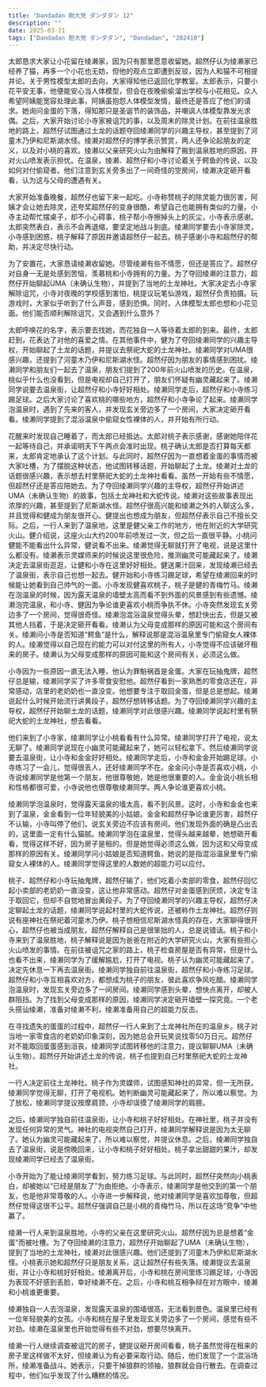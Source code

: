 ```yaml
---
title: "Dandadan 胆大党 ダンダダン 12"
description: ""
date: 2025-03-21
tags: ["Dandadan 胆大党 ダンダダン", "Dandadan", "202410"]
---
```


太郎恳求大家让小花留在绫濑家，因为只有那里愿意收留她。超然仔认为绫濑家已经养了猫，再多一个小花也无妨，但他的观点立即遭到反驳，因为人和猫不可相提并论。关于男性模型太郎的去向，大家得知他已返回化学教室。太郎表示，只要小花平安无事，他便能安心当人体模型，但会在夜晚偷偷溜出学校与小花相见。众人希望阿姨能宽容处理此事，阿姨虽抱怨人体模型发情，最终还是答应了他们的请求。她询问金蛋的下落，得知那只是圣诞节的装饰品，并嘲讽人体模型靠发光求偶。之后，大家开始讨论小寺家被诅咒的事，以及周末的除灵计划。在前往温泉胜地的路上，超然仔试图通过土龙的话题夺回绫濑同学的兴趣主导权，甚至提到了河童木乃伊和尼斯湖水怪。绫濑对超然仔的博学表示赞赏，两人还争论起朋友的定义，以及对小桃的喜欢。绫濑以父亲研究火山为由解释了搬到温泉胜地的原因，并对火山喷发表示担忧。在温泉，绫濑、超然仔和小寺讨论着关于鳄鱼的传说，以及如何对付偷窥者。他们注意到玄关旁多出了一间奇怪的空房间，绫濑决定砸开看看，认为这与父母的遭遇有关。

大家开始准备晚餐，超然仔也留下来一起吃。小寺称赞桃子的除灵能力很厉害，阿姨才会让她去除灵，还夸奖超然仔的变身很酷，希望自己也能拥有类似的力量。小寺主动帮忙摆桌子，却不小心碍事，桃子帮小寺擦掉头上的灰尘，小寺表示感谢。太郎突然表白，表示不会再退缩，要坚定地战斗到底。绫濑同学要去小寺家除灵，小寺感到困惑，桃子解释了原因并邀请超然仔一起去。桃子感谢小寺和超然仔的帮助，并决定尽快行动。

为了安置花，大家恳请绫濑收留她。尽管绫濑有些不情愿，但还是答应了。超然仔对自身一无是处感到苦恼，羡慕桃和小寺拥有的力量。为了夺回绫濑的注意力，超然仔开始聊起UMA（未确认生物），并提到了当地的土龙神社。大家决定去小寺家解除诅咒，小寺对夜晚的学校感到害怕，桃提议玩笔仙游戏，超然仔负责拍摄。玩游戏时，大家似乎听到了什么声音，感到恐惧。同时，人体模型太郎也想和小花见面。他们能否顺利解除诅咒，又会遇到什么意外？

太郎呼唤花的名字，表示要去找她，而花独自一人等待着太郎的到来。最终，太郎赶到，花表达了对他的喜爱之情。在其他事件中，健为了夺回绫濑同学的兴趣主导权，开始聊起了土龙的话题，并提议去祭祀大蛇的土龙神社。绫濑同学对UMA很感兴趣，还提到了河童木乃伊和尼斯湖水怪。超然仔因为朋友的事情感到困扰。绫濑同学和朋友们一起去了温泉，朋友们提到了200年前火山喷发的历史。在温泉，桃似乎什么也没看到，但是电视却自己打开了，朋友们怀疑有幽灵藏起来了。绫濑同学说要去温泉街，让超然仔和小寺好好相处。绫濑同学走后，超然仔和小寺练习踢足球。之后大家讨论了喜欢桃的哪些地方，超然仔和小寺争论了起来。绫濑同学泡温泉时，遇到了先来的客人，并发现玄关旁边多了一个房间，大家决定砸开看看。绫濑同学提到了混浴温泉中偷窥女性裸体的人，并开始有所行动。

花醒来时发现自己睡着了，而太郎已经抵达。太郎对桃子表示感谢，感谢她陪伴花一起等待自己，并承诺明天下午两点会准时出现。桃子确认太郎是否打算每天都来，太郎肯定地承认了这个计划。与此同时，超然仔因为一直想着金蛋的事情而被大家吐槽，为了摆脱这种状态，他试图转移话题，开始聊起了土龙。绫濑对土龙的话题很感兴趣，表示想去村里祭祀大蛇的土龙神社看看。虽然一开始有些不情愿，但超然仔还是答应陪她去。为了夺回绫濑同学兴趣的主导权，超然仔开始讲述UMA（未确认生物）的故事，包括土龙神社和大蛇传说。绫濑对这些故事表现出浓厚的兴趣，甚至提到了尼斯湖水怪。超然仔很高兴能和绫濑之外的人聊这么多，并且觉得和健成为朋友很开心。健提出也想成为朋友，但超然仔表示自己不擅长交际。之后，一行人来到了温泉地，这里是健父亲工作的地方，他在附近的大学研究火山。健介绍说，这座火山大约200年前喷发过一次，但之后一直很平静。小桃问健能不能看出什么异常，健说看不出来。绫濑觉得无聊就打开了电视，说是这里什么都没有。绫濑表示灵媒师来的时候说这里很危险，推测幽灵可能藏起来了。绫濑决定去温泉街逛逛，让健和小寺在这里好好相处。健送果汁回来，发现绫濑已经去了温泉街，表示自己也想一起去。健开始和小寺练习踢足球，希望在绫濑回来的时候能让她看到自己帅气的一面。小寺发现健喜欢桃子，桃子是健的青梅竹马。绫濑在泡温泉的时候，因为露天温泉的墙壁太高而看不到外面的风景感到有些遗憾。绫濑泡完温泉，和小寺、健因为争论谁更喜欢小桃而争执不休。小寺突然发现玄关旁边多了一个房间，觉得很奇怪。绫濑泡混浴温泉觉得头晕，想赶快出去，但是又被其他人挡着，于是决定砸开看看。绫濑认为父母变成那样的原因可能和这个房间有关。绫濑问小寺是否知道“鳄鱼”是什么，解释说那是混浴温泉里专门偷窥女人裸体的人。绫濑觉得以自己现在的能力可以对付这里的所有人，小寺觉得不应该破坏租来的房子。绫濑认为父母变成那样的原因可能和这个房间有关，必须这么做。

小寺因为一些原因一直无法入睡，他认为罪魁祸首是金蛋。大家在玩抽鬼牌，超然仔总是输，绫濑同学买了许多零食安慰他。超然仔看到一家熟悉的零食店还在，非常感动，店里的老奶奶也一直没变。他想要专注于取回金蛋，但是总是想起。绫濑说起什么时候开始流行讲黄段子，超然仔想转移话题。为了夺回绫濑同学兴趣的主导权，超然仔开始聊土龙的话题，绫濑同学对此很感兴趣。绫濑同学说起村里有祭祀大蛇的土龙神社，想去看看。

他们来到了小寺家，绫濑同学让小桃看看有什么异常。绫濑同学打开了电视，说太无聊了。绫濑同学说现在小幽灵可能藏起来了，她可以轻松拿下。然后绫濑同学说要去温泉街，让小寺和金金好好相处。绫濑同学走后，小寺和金金开始踢足球。小寺练习了一会儿，觉得很丢人，还好绫濑同学不在。金金问小寺是否喜欢小桃，小寺说绫濑同学是他第一个朋友，他很尊敬她，她是他很重要的人。金金说小桃长相和性格都很可爱，小寺说他也很尊敬绫濑同学。两人争论谁更喜欢小桃。

绫濑同学泡温泉时，觉得露天温泉的墙太高，看不到风景。这时，小寺和金金也来到了温泉，金金看到一位年轻貌美的小姑娘。金金和超然仔争论谁更厉害，超然仔不认输，小寺叫停了他们，说玄关旁边不应该有房间。他们发现外面的确是凸出去的，这里面一定有什么猫腻。绫濑同学泡在温泉里，觉得头越来越晕，她想砸开看看，觉得这样不好，因为房子是租的。但是她觉得必须这么做，因为这和父母变成那样的原因有关。绫濑同学问小姑娘是否知道鳄鱼，她说的是指混浴温泉里专门偷窥女人裸体的人。绫濑同学觉得这里的人数她的超能力可以应付。

桃子、超然仔和小寺玩抽鬼牌，超然仔输了，他们吃着小卖部的零食，超然仔回忆起小卖部的老奶奶一直没变，这让他非常感动。超然仔对金蛋感到厌烦，决定专注于取回它，但却不自觉地冒出黄段子。为了夺回绫濑同学的兴趣主导权，超然仔决定聊起土龙的话题，绫濑同学说起村里的大蛇传说，还被称作土龙神社。超然仔则说有座神社在祭祀着河童木乃伊。桃子想相信尼斯湖水怪真的存在，大家聊得很开心，超然仔也被当成朋友。超然仔解释自己是很笨拙的人，总是说错话。桃子和小寺来到了温泉胜地，桃子解释说是因为爸爸在附近的大学研究火山，大家有些担心火山喷发的事情。在前往被诅咒之家的路上，桃子检查房屋是否有异常，但是什么也看不出来，绫濑同学为了缓解尴尬，打开了电视。桃子认为幽灵可能藏起来了，决定先休息一下再去温泉街。绫濑同学独自前往温泉街，超然仔和小寺练习足球。超然仔和小寺互相喜欢对方，都想成为桃子的朋友，彼此喜欢争风吃醋。绫濑同学泡温泉时，发现玄关旁边多了一间房间。绫濑同学感到头晕，想快点离开，却被人群阻挡。为了找到父母变成那样的原因，绫濑同学决定砸开墙壁一探究竟。一个老头搭讪绫濑，准备对绫濑不利，绫濑准备用自己的超能力反击。

在寻找遗失的蛋蛋的过程中，超然仔一行人来到了土龙神社所在的温泉乡。桃子对当地一家零食店的老奶奶印象深刻，因为她总会开玩笑说找零50万日元。超然仔对不能取回蛋蛋感到沮丧，绫濑同学试图转移他的注意力，提议聊聊UMA（未确认生物）。超然仔开始讲述土龙的传说，桃子也提到自己村里祭祀大蛇的土龙神社。

一行人决定前往土龙神社。桃子作为灵媒师，试图感知神社的异常，但一无所获。绫濑同学觉得无聊，打开了电视机。她判断幽灵可能藏起来了，所以难以察觉。为了放松，绫濑同学提议按摩肩颈，小寺却误摸了绫濑同学的肩膀。

之后，绫濑同学独自前往温泉街，让小寺和桃子好好相处。在神社里，桃子并没有发现任何异常的灵气。神社的电视突然自己打开，绫濑同学解释说是因为太无聊了。她认为幽灵可能藏起来了，所以难以察觉，并提议休息。之后，绫濑同学独自去了温泉街，说是傍晚回来，让小寺和桃子好好相处。桃子拿出甜甜的果汁，却发现绫濑同学已经去了温泉街。

小寺开始为了能让绫濑同学看到，努力练习足球。与此同时，超然仔突然向小桃表白，却被她以“已经是朋友了”为由拒绝。小寺表示，绫濑同学是他交到的第一个朋友，也是他非常尊敬的人。小寺进一步解释说，他对绫濑同学是喜欢加尊敬，但超然仔觉得这很不公平。超然仔强调自己是小桃的青梅竹马，所以在这场“竞争”中他赢了。

绫濑一行人来到温泉胜地，小寺的父亲在这里研究火山。超然仔因为总是想着“金蛋”而被吐槽。为了夺回绫濑的注意力，超然仔开始聊起了UMA（未确认生物），提到了当地的土龙神社，绫濑对此很感兴趣。他们还提到了河童木乃伊和尼斯湖水怪。小桃表示她和超然仔只是朋友关系，这让超然仔有些失落。绫濑提议去温泉街，并让小寺和桃好好相处。绫濑离开后，小寺和桃在房间里练习踢足球，小寺因为表现不好感到丢脸，幸好绫濑不在。之后，小寺和桃互相争辩在对方眼中，绫濑和小桃谁更重要。

绫濑独自一人去泡温泉，发现露天温泉的围墙很高，无法看到景色。温泉里已经有一位年轻貌美的女孩。小寺和桃在屋子里发现玄关旁边多了一个房间，感觉有些不对劲。绫濑在温泉里也开始觉得有些不对劲，想要尽快离开。

绫濑一行人继续调查被诅咒的房子，健提议砸开房间看看，桃子虽然觉得在租来的房子里这样做不太好，但绫濑认为有必要采取行动。随后，他们发现了一个混浴场所，绫濑准备战斗。她表示，只要干掉狼群的领袖，狼群就会自行散去。在调查过程中，他们似乎发现了什么糟糕的情况。